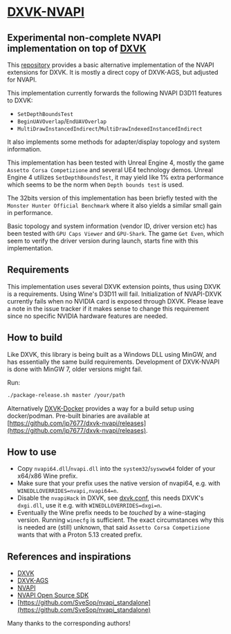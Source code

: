 # [DXVK-NVAPI](https://github.com/jp7677/dxvk-nvapi)

## Experimental non-complete NVAPI implementation on top of [DXVK](https://github.com/doitsujin/dxvk)

This [repository](https://github.com/jp7677/dxvk-nvapi) provides a basic alternative implementation of the NVAPI extensions for DXVK. It is mostly a direct copy of DXVK-AGS, but adjusted for NVAPI.

This implementation currently forwards the following NVAPI D3D11 features to DXVK:

- `SetDepthBoundsTest`
- `BeginUAVOverlap`/`EndUAVOverlap`
- `MultiDrawInstancedIndirect`/`MultiDrawIndexedInstancedIndirect`

It also implements some methods for adapter/display topology and system information.

This implementation has been tested with Unreal Engine 4, mostly the game `Assetto Corsa Competizione` and several UE4 technology demos. Unreal Engine 4 utilizes `SetDepthBoundsTest`, it may yield like 1% extra performance which seems to be the norm when `Depth bounds test` is used.

The 32bits version of this implementation has been briefly tested with the `Monster Hunter Official Benchmark` where it also yields a similar small gain in performance.

Basic topology and system information (vendor ID, driver version etc) has been tested with `GPU Caps Viewer` and `GPU-Shark`. The game `Get Even`, which seem to verify the driver version during launch, starts fine with this implementation.

## Requirements

This implementation uses several DXVK extension points, thus using DXVK is a requirements. Using Wine's D3D11 will fail. Initialization of NVAPI-DXVK currently fails when no NVIDIA card is exposed through DXVK. Please leave a note in the issue tracker if it makes sense to change this requirement since no specific NVIDIA hardware features are needed.

## How to build

Like DXVK, this library is being built as a Windows DLL using MinGW, and has essentially the same build requirements. Development of DXVK-NVAPI is done with MinGW 7, older versions might fail.

Run:

```bash
./package-release.sh master /your/path
```

Alternatively [DXVK-Docker](https://github.com/jp7677/dxvk-docker) provides a way for a build setup using docker/podman.
Pre-built binaries are available at [https://github.com/jp7677/dxvk-nvapi/releases](https://github.com/jp7677/dxvk-nvapi/releases).

## How to use

- Copy `nvapi64.dll`/`nvapi.dll` into the `system32`/`syswow64` folder of your x64/x86 Wine prefix.
- Make sure that your prefix uses the native version of nvapi64, e.g. with `WINEDLLOVERRIDES=nvapi,nvapi64=n`.
- Disable the `nvapiHack` in DXVK, see [dxvk.conf](https://github.com/doitsujin/dxvk/blob/master/dxvk.conf#L34), this needs DXVK's `dxgi.dll`, use it e.g. with `WINEDLLOVERRIDES=dxgi=n`.
- Eventually the Wine prefix needs to be *touched* by a wine-staging version. Running `winecfg` is sufficient. The exact circumstances why this is needed are (still) unknown, that said `Assetto Corsa Competizione` wants that with a Proton 5.13 created prefix.

## References and inspirations

- [DXVK](https://github.com/doitsujin/dxvk)
- [DXVK-AGS](https://github.com/doitsujin/dxvk-ags)
- [NVAPI](https://docs.nvidia.com/gameworks/content/gameworkslibrary/coresdk/nvapi/group__dx.html)
- [NVAPI Open Source SDK](http://download.nvidia.com/XFree86/nvapi-open-source-sdk/)
- [https://github.com/SveSop/nvapi_standalone](https://github.com/SveSop/nvapi_standalone)

Many thanks to the corresponding authors!
